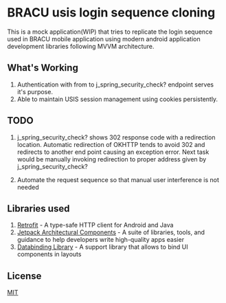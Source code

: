 # BRACU usis login sequence cloning

This is a mock application(WIP) that tries to replicate the login sequence used in BRACU mobile application using modern android application development libraries following MVVM architecture.

## What's Working

1. Authentication with from to j_spring_security_check? endpoint serves it's purpose.
2. Able to maintain USIS session management using cookies persistently.

## TODO

1. j_spring_security_check? shows 302 response code with a redirection location. Automatic redirection of OKHTTP tends to avoid 302 and redirects to another end point causing an exception error. Next task would be manually invoking redirection to proper address given by j_spring_security_check?

2. Automate the request sequence so that manual user interference is not needed  

## Libraries used
1. [Retrofit](https://square.github.io/retrofit/) - A type-safe HTTP client for Android and Java
2. [Jetpack Architectural Components](https://developer.android.com/jetpack) - A suite of libraries, tools, and guidance to help developers write high-quality apps easier
3. [Databinding Library](https://developer.android.com/topic/libraries/data-binding) - A support library that allows to bind UI components in layouts



## License
[MIT](https://choosealicense.com/licenses/mit/)
